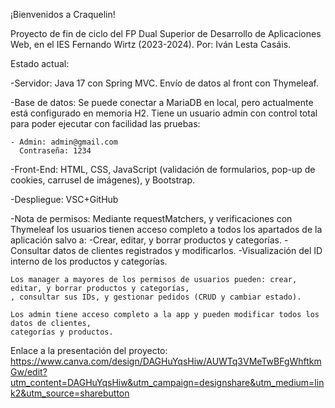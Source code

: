 ¡Bienvenidos a Craquelin!

Proyecto de fin de ciclo del FP Dual Superior de Desarrollo de Aplicaciones Web, en el IES Fernando Wirtz (2023-2024).
Por: Iván Lesta Casáis.

Estado actual:

-Servidor: Java 17 con Spring MVC. Envío de datos al front con Thymeleaf.

-Base de datos: Se puede conectar a MariaDB en local, pero actualmente está configurado en memoria H2. Tiene un usuario admin con control total
para poder ejecutar con facilidad las pruebas:

	- Admin: admin@gmail.com
	  Contraseña: 1234

-Front-End: HTML, CSS, JavaScript (validación de formularios, pop-up de cookies, carrusel de imágenes), y Bootstrap.

-Despliegue: VSC+GitHub

-Nota de permisos: Mediante requestMatchers, y verificaciones con Thymeleaf los usuarios tienen 
acceso completo a todos los apartados de la aplicación salvo a: 
	-Crear, editar, y borrar productos y categorías.
	-Consultar datos de clientes registrados y modificarlos.
	-Visualización del ID interno de los productos y categorías.
	
	Los manager a mayores de los permisos de usuarios pueden: crear, editar, y borrar productos y categorías,
	, consultar sus IDs, y gestionar pedidos (CRUD y cambiar estado).

	Los admin tiene acceso completo a la app y pueden modificar todos los datos de clientes, 
	categorías y productos.

Enlace a la presentación del proyecto: https://www.canva.com/design/DAGHuYqsHiw/AUWTq3VMeTwBFgWhftkmGw/edit?utm_content=DAGHuYqsHiw&utm_campaign=designshare&utm_medium=link2&utm_source=sharebutton

